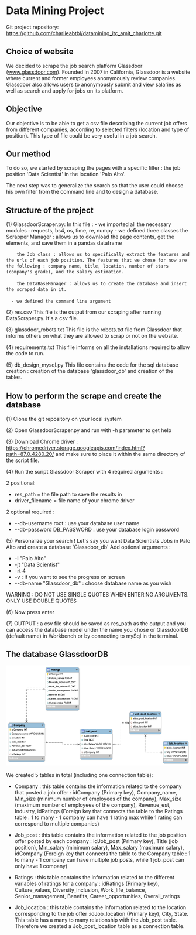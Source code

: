 # Data Mining Project
Git project repository:
https://github.com/charlieabtbl/datamining_itc_amit_charlotte.git


## Choice of website
We decided to scrape the job search platform Glassdoor (www.glassdoor.com). 
Founded in 2007 in California, Glassdoor is a website where current and former employees anonymously review companies. 
Glassdoor also allows users to anonymously submit and view salaries as well as search and apply for jobs on its platform.

## Objective
Our objective is to be able to get a csv file describing the current job offers from different companies, according to selected filters (location and type of position). 
This type of file could be very useful in a job search. 

## Our method
To do so, we started by scraping the pages with a specific filter : the job position 'Data Scientist' in the location 'Palo Alto'.

The next step was to generalize the search so that the user could choose his own filter from the command line and to design a database.


## Structure of the project
(1) GlassdoorScraper.py: 
    In this file : 
      - we imported all the necessary modules : requests, bs4, os, time, re, numpy
      - we defined three classes
        the Scrapper Manager : allows us to download the page contents, get the elements, and save them in a pandas dataframe
        
        the Job class : allows us to specifically extract the features and the urls of each job position. The features that we chose for now are the following : company name, title, location, number of stars (company's grade), and the salary estimation.
        
        the DataBaseManager : allows us to create the database and insert the scraped data in it. 
        
      - we defined the command line argument 
 
(2) res.csv
    This file is the output from our scraping after running DataScraper.py. It's a csv file. 
    
(3) glassdoor_robots.txt
    This file is the robots.txt file from Glassdoor that informs others on what they are allowed to scrap or not on the website. 

(4) requirements.txt
This file informs on all the installations required to allow the code to run.

(5) db_design_mysql.py
This file contains the code for the sql database creation : creation of the database 'glassdoor_db' and creation of the tables.

## How to perform the scrape and create the database 

(1) Clone the git repository on your local system

(2) Open GlassdoorScraper.py and run with -h parameter to get help

(3) Download Chrome driver : https://chromedriver.storage.googleapis.com/index.html?path=87.0.4280.20/
and make sure to place it within the same directory of the script file.

(4) Run the script Glassdoor Scraper with 4 required arguments : 

2 positional:
- res_path = the file path to save the results in
- driver_filename = file name of your chrome driver

2 optional required : 
- --db-username root : use your database user name
- --db-password DB_PASSWORD : use your database login password

(5) Personalize your search ! Let's say you want Data Scientists Jobs in Palo Alto and create a database 'Glassdoor_db'
Add optional arguments :
- -l "Palo Alto"
- -jt "Data Scientist"
- -rt 4
- -v : if you want to see the progress on screen
- --db-name "Glassdoor_db" : choose database name as you wish 


WARNING : DO NOT USE SINGLE QUOTES WHEN ENTERING ARGUMENTS.
ONLY USE DOUBLE QUOTES

(6) Now press enter 

(7) OUTPUT : a csv file should be saved as res_path as the output and you can access the database model under the name you chose or GlassdoorDB (default name) in Workbench or by connecting to mySql in the terminal.

## The database GlassdoorDB

![Screenshot](GlassdoorDB.png)


We created 5 tables in total (including one connection table): 

- Company : this table contains the information related to the company that posted a job offer : idCompany (Primary key), Company_name, Min_size (minimum number of employees of the company), Max_size (maximum number of employees of the company), Revenue_est, Industry, idRatings (Foreign key that connects the table to the Ratings table  : 1 to many - 1 company can have 1 rating max while 1 rating can correspond to multiple companies)

- Job_post : this table contains the information related to the job position offer posted by each company : idJob_post (Primary key), Title (job position), Min_salary (minimum salary), Max_salary (maximum salary), idCompany (Foreign key that connects the table to the Company table : 1 to many - 1 company can have multiple job posts, while 1 job_post can only have 1 company)

- Ratings : this table contains the information related to the different variables of ratings for a company : idRatings (Primary key), Culture_values, Diversity_inclusion, Work_life_balance, Senior_management, Benefits, Career_opportunities, Overall_ratings

- Job_location : this table contains the information related to the location corresponding to the job offer :idJob_location (Primary key), City, State. This table has a many to many relationship with the Job_post table. Therefore we created a Job_post_location table as a connection table. 


